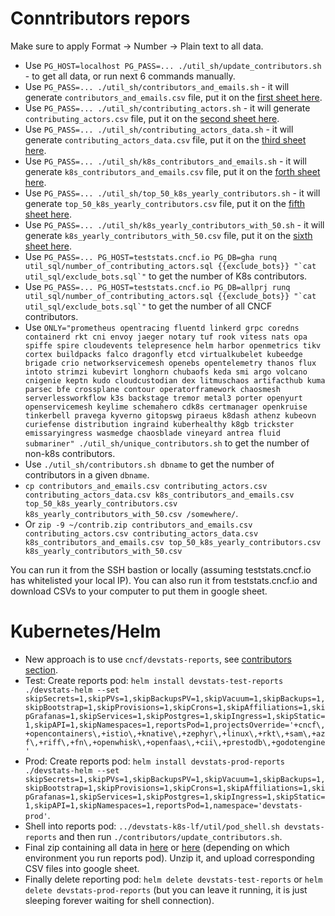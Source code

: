 # Conntributors repors

Make sure to apply Format -> Number -> Plain text to all data.

- Use `PG_HOST=localhost PG_PASS=... ./util_sh/update_contributors.sh` - to get all data, or run next 6 commands manually.
- Use `PG_PASS=... ./util_sh/contributors_and_emails.sh` - it will generate `contributors_and_emails.csv` file, put it on the [first sheet here](https://docs.google.com/spreadsheets/d/1bYL4PHTVfqpByhksNhixegm68aiHZLCokHLX-OYVLHw/edit#gid=468674562).
- Use `PG_PASS=... ./util_sh/contributing_actors.sh` - it will generate `contributing_actors.csv` file, put it on the [second sheet here](https://docs.google.com/spreadsheets/d/1bYL4PHTVfqpByhksNhixegm68aiHZLCokHLX-OYVLHw/edit#gid=1690662570).
- Use `PG_PASS=... ./util_sh/contributing_actors_data.sh` - it will generate `contributing_actors_data.csv` file, put it on the [third sheet here](https://docs.google.com/spreadsheets/d/1bYL4PHTVfqpByhksNhixegm68aiHZLCokHLX-OYVLHw/edit#gid=0).
- Use `PG_PASS=... ./util_sh/k8s_contributors_and_emails.sh` - it will generate `k8s_contributors_and_emails.csv` file, put it on the [forth sheet here](https://docs.google.com/spreadsheets/d/1bYL4PHTVfqpByhksNhixegm68aiHZLCokHLX-OYVLHw/edit#gid=1503846806).
- Use `PG_PASS=... ./util_sh/top_50_k8s_yearly_contributors.sh` - it will generate `top_50_k8s_yearly_contributors.csv` file, put it on the [fifth sheet here](https://docs.google.com/spreadsheets/d/1bYL4PHTVfqpByhksNhixegm68aiHZLCokHLX-OYVLHw/edit#gid=722831071).
- Use `PG_PASS=... ./util_sh/k8s_yearly_contributors_with_50.sh` - it will generate `k8s_yearly_contributors_with_50.csv` file, put it on the [sixth sheet here](https://docs.google.com/spreadsheets/d/1bYL4PHTVfqpByhksNhixegm68aiHZLCokHLX-OYVLHw/edit#gid=947299371).
- Use `` PG_PASS=... PG_HOST=teststats.cncf.io PG_DB=gha runq util_sql/number_of_contributing_actors.sql {{exclude_bots}} "`cat util_sql/exclude_bots.sql`" `` to get the number of K8s contributors.
- Use `` PG_PASS=... PG_HOST=teststats.cncf.io PG_DB=allprj runq util_sql/number_of_contributing_actors.sql {{exclude_bots}} "`cat util_sql/exclude_bots.sql`" `` to get the number of all CNCF contributors.
- Use `ONLY="prometheus opentracing fluentd linkerd grpc coredns containerd rkt cni envoy jaeger notary tuf rook vitess nats opa spiffe spire cloudevents telepresence helm harbor openmetrics tikv cortex buildpacks falco dragonfly etcd virtualkubelet kubeedge brigade crio networkservicemesh openebs opentelemetry thanos flux intoto strimzi kubevirt longhorn chubaofs keda smi argo volcano cnigenie keptn kudo cloudcustodian dex litmuschaos artifacthub kuma parsec bfe crossplane contour operatorframework chaosmesh serverlessworkflow k3s backstage tremor metal3 porter openyurt openservicemesh keylime schemahero cdk8s certmanager openkruise tinkerbell pravega kyverno gitopswg piraeus k8dash athenz kubeovn curiefense distribution ingraind kuberhealthy k8gb trickster emissaryingress wasmedge chaosblade vineyard antrea fluid submariner" ./util_sh/unique_contributors.sh` to get the number of non-k8s contributors.
- Use `./util_sh/contributors.sh dbname` to get the number of contributors in a given `dbname`.
- `cp contributors_and_emails.csv contributing_actors.csv contributing_actors_data.csv k8s_contributors_and_emails.csv top_50_k8s_yearly_contributors.csv k8s_yearly_contributors_with_50.csv /somewhere/`.
- Or `zip -9 ~/contrib.zip contributors_and_emails.csv contributing_actors.csv contributing_actors_data.csv k8s_contributors_and_emails.csv top_50_k8s_yearly_contributors.csv k8s_yearly_contributors_with_50.csv`

You can run it from the SSH bastion or locally (assuming teststats.cncf.io has whitelisted your local IP). You can also run it from teststats.cncf.io and download CSVs to your computer to put them in google sheet.

# Kubernetes/Helm

- New approach is to use `cncf/devstats-reports`, see [contributors section](https://github.com/cncf/devstats-reports#contributors).
- Test: Create reports pod: `helm install devstats-test-reports ./devstats-helm --set skipSecrets=1,skipPVs=1,skipBackupsPV=1,skipVacuum=1,skipBackups=1,skipBootstrap=1,skipProvisions=1,skipCrons=1,skipAffiliations=1,skipGrafanas=1,skipServices=1,skipPostgres=1,skipIngress=1,skipStatic=1,skipAPI=1,skipNamespaces=1,reportsPod=1,projectsOverride='+cncf\,+opencontainers\,+istio\,+knative\,+zephyr\,+linux\,+rkt\,+sam\,+azf\,+riff\,+fn\,+openwhisk\,+openfaas\,+cii\,+prestodb\,+godotengine'`
- Prod: Create reports pod: `helm install devstats-prod-reports ./devstats-helm --set skipSecrets=1,skipPVs=1,skipBackupsPV=1,skipVacuum=1,skipBackups=1,skipBootstrap=1,skipProvisions=1,skipCrons=1,skipAffiliations=1,skipGrafanas=1,skipServices=1,skipPostgres=1,skipIngress=1,skipStatic=1,skipAPI=1,skipNamespaces=1,reportsPod=1,namespace='devstats-prod'`.
- Shell into reports pod: `../devstats-k8s-lf/util/pod_shell.sh devstats-reports` and then run `./contributors/update_contributors.sh`.
- Final zip containing all data in [here](https://teststats.cncf.io/backups/contrib.zip) or [here](https://devstats.cncf.io/backups/contrib.zip) (depending on which environment you run reports pod). Unzip it, and upload corresponding CSV files into google sheet.
- Finally delete reporting pod: `helm delete devstats-test-reports` or `helm delete devstats-prod-reports` (but you can leave it running, it is just sleeping forever waiting for shell connection).
